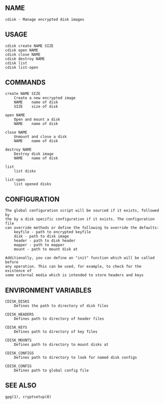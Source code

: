 ## NAME
    cdisk - Manage encrypted disk images

## USAGE
    cdisk create NAME SIZE
    cdisk open NAME
    cdisk close NAME
    cdisk destroy NAME
    cdisk list
    cdisk list-open

## COMMANDS
    create NAME SIZE
        Create a new encrypted image
        NAME    name of disk
        SIZE    size of disk

    open NAME
        Open and mount a disk
        NAME    name of disk

    close NAME
        Unmount and close a disk
        NAME    name of disk

    destroy NAME
        Destroy disk image
        NAME    name of disk

    list
        list disks

    list-open
        list opened disks

## CONFIGURATION
    The global configuration script will be sourced if it exists, followed by
    the by a disk specific configuration if it exists. The configuration file
    can override methods or define the following to override the defaults:
        keyfile - path to encrypted keyfile
        disk - path to disk image
        header - path to disk header
        mapper - path to mapper
        mount - path to mount disk at

    Additionally, you can define an "init" function which will be called before
    any operation. This can be used, for example, to check for the existence of
    some external media which is intended to store headers and keys


## ENVIRONMENT VARIABLES
    CDISK_DISKS
        Defines the path to directory of disk files

    CDISK_HEADERS
        Defines path to directory of header files

    CDISK_KEYS
        Defines path to directory of key files

    CDISK_MOUNTS
        Defines path to directory to mount disks at

    CDISK_CONFIGS
        Defines path to directory to look for named disk configs

    CDISK_CONFIG
        Defines path to global config file

## SEE ALSO
    gpg(1), cryptsetup(8)

